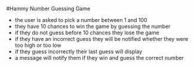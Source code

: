 #Hammy
Number Guessing Game
- the user is asked to pick a number between 1 and 100
- they have 10 chances to win the game by guessing the number
- if they do not guess before 10 chances they lose the game
- if they have an incorrect guess they will be notified whether they were too high or too low
- if they guess incorrectly their last guess will display
- a message will notify them if they win and guess the correct number

